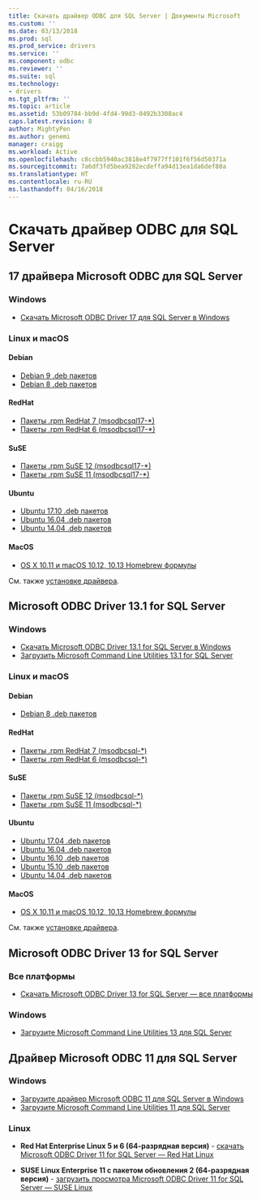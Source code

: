 ```yaml
---
title: Скачать драйвер ODBC для SQL Server | Документы Microsoft
ms.custom: ''
ms.date: 03/13/2018
ms.prod: sql
ms.prod_service: drivers
ms.service: ''
ms.component: odbc
ms.reviewer: ''
ms.suite: sql
ms.technology:
- drivers
ms.tgt_pltfrm: ''
ms.topic: article
ms.assetid: 53b09784-bb9d-4fd4-99d3-0492b3308ac4
caps.latest.revision: 8
author: MightyPen
ms.author: genemi
manager: craigg
ms.workload: Active
ms.openlocfilehash: c8ccbb5940ac3818e4f7977ff101f6f56d50371a
ms.sourcegitcommit: 7a6df3fd5bea9282ecdeffa94d13ea1da6def80a
ms.translationtype: HT
ms.contentlocale: ru-RU
ms.lasthandoff: 04/16/2018
---
```

# <a name="download-odbc-driver-for-sql-server"></a>Скачать драйвер ODBC для SQL Server

## <a name="microsoft-odbc-driver-17-for-sql-server"></a>17 драйвера Microsoft ODBC для SQL Server

### <a name="windows"></a>Windows

- [Скачать Microsoft ODBC Driver 17 для SQL Server в Windows](https://www.microsoft.com/download/details.aspx?id=56567)

### <a name="linux-and-macos"></a>Linux и macOS

#### <a name="debian"></a>Debian
- [Debian 9 .deb пакетов](https://packages.microsoft.com/debian/9/prod/pool/main/m/msodbcsql17/)
- [Debian 8 .deb пакетов](https://packages.microsoft.com/debian/8/prod/pool/main/m/msodbcsql17/)

#### <a name="redhat"></a>RedHat
- [Пакеты .rpm RedHat 7 (msodbcsql17-*)](https://packages.microsoft.com/rhel/7/prod/)
- [Пакеты .rpm RedHat 6 (msodbcsql17-*)](https://packages.microsoft.com/rhel/6.8/prod/)

#### <a name="suse"></a>SuSE
- [Пакеты .rpm SuSE 12 (msodbcsql17-*)](https://packages.microsoft.com/sles/12/prod/)
- [Пакеты .rpm SuSE 11 (msodbcsql17-*)](https://packages.microsoft.com/sles/11/prod/)

#### <a name="ubuntu"></a>Ubuntu
- [Ubuntu 17.10 .deb пакетов](https://packages.microsoft.com/ubuntu/17.10/prod/pool/main/m/msodbcsql17/)
- [Ubuntu 16.04 .deb пакетов](https://packages.microsoft.com/ubuntu/16.04/prod/pool/main/m/msodbcsql17/)
- [Ubuntu 14.04 .deb пакетов](https://packages.microsoft.com/ubuntu/14.04/prod/pool/main/m/msodbcsql17/) 

#### <a name="macos"></a>MacOS
- [OS X 10.11 и macOS 10.12, 10.13 Homebrew формулы](https://github.com/Microsoft/homebrew-mssql-release)

См. также [установке драйвера](linux-mac/installing-the-microsoft-odbc-driver-for-sql-server.md).

## <a name="microsoft-odbc-driver-131-for-sql-server"></a>Microsoft ODBC Driver 13.1 for SQL Server

### <a name="windows"></a>Windows

- [Скачать Microsoft ODBC Driver 13.1 for SQL Server в Windows](https://www.microsoft.com/download/details.aspx?id=53339)
- [Загрузить Microsoft Command Line Utilities 13.1 for SQL Server](https://www.microsoft.com/download/details.aspx?id=53591)

### <a name="linux-and-macos"></a>Linux и macOS

#### <a name="debian"></a>Debian
- [Debian 8 .deb пакетов](https://packages.microsoft.com/debian/8/prod/pool/main/m/msodbcsql/)

#### <a name="redhat"></a>RedHat
- [Пакеты .rpm RedHat 7 (msodbcsql-*)](https://packages.microsoft.com/rhel/7/prod/)
- [Пакеты .rpm RedHat 6 (msodbcsql-*)](https://packages.microsoft.com/rhel/6.8/prod/)

#### <a name="suse"></a>SuSE
- [Пакеты .rpm SuSE 12 (msodbcsql-*)](https://packages.microsoft.com/sles/12/prod/)
- [Пакеты .rpm SuSE 11 (msodbcsql-*)](https://packages.microsoft.com/sles/11/prod/)

#### <a name="ubuntu"></a>Ubuntu
- [Ubuntu 17.04 .deb пакетов](https://packages.microsoft.com/ubuntu/17.04/prod/pool/main/m/msodbcsql/)
- [Ubuntu 16.04 .deb пакетов](https://packages.microsoft.com/ubuntu/16.04/prod/pool/main/m/msodbcsql/)
- [Ubuntu 16.10 .deb пакетов](https://packages.microsoft.com/ubuntu/16.10/prod/pool/main/m/msodbcsql/)
- [Ubuntu 15.10 .deb пакетов](https://packages.microsoft.com/ubuntu/15.10/prod/pool/main/m/msodbcsql/)
- [Ubuntu 14.04 .deb пакетов](https://packages.microsoft.com/ubuntu/14.04/prod/pool/main/m/msodbcsql/) 

#### <a name="macos"></a>MacOS
- [OS X 10.11 и macOS 10.12, 10.13 Homebrew формулы](https://github.com/Microsoft/homebrew-mssql-release)

См. также [установке драйвера](linux-mac/installing-the-microsoft-odbc-driver-for-sql-server.md).

## <a name="microsoft-odbc-driver-13-for-sql-server"></a>Microsoft ODBC Driver 13 for SQL Server  

### <a name="all-platforms"></a>Все платформы  

- [Скачать Microsoft ODBC Driver 13 for SQL Server — все платформы](https://www.microsoft.com/download/details.aspx?id=50420)

### <a name="windows"></a>Windows

- [Загрузите Microsoft Command Line Utilities 13 для SQL Server](https://www.microsoft.com/download/details.aspx?id=52680)

## <a name="microsoft-odbc-driver-11-for-sql-server"></a>Драйвер Microsoft ODBC 11 для SQL Server  

### <a name="windows"></a>Windows

- [Загрузите драйвер Microsoft ODBC 11 для SQL Server в Windows](https://www.microsoft.com/download/details.aspx?id=36434)  
- [Загрузите Microsoft Command Line Utilities 11 для SQL Server](https://www.microsoft.com/download/details.aspx?id=36433)  

### <a name="linux"></a>Linux

- **Red Hat Enterprise Linux 5 и 6 (64-разрядная версия)** - [скачать Microsoft ODBC Driver 11 for SQL Server — Red Hat Linux](http://go.microsoft.com/fwlink/?LinkId=267321)

- **SUSE Linux Enterprise 11 с пакетом обновления 2 (64-разрядная версия)** - [загрузить просмотра Microsoft ODBC Driver 11 for SQL Server — SUSE Linux](http://go.microsoft.com/fwlink/?LinkId=264916)
